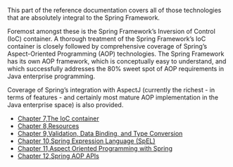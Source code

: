 This part of the reference documentation covers all of those technologies that are absolutely integral to the Spring Framework.

Foremost amongst these is the Spring Framework’s Inversion of Control \(IoC\) container. A thorough treatment of the Spring Framework’s IoC container is closely followed by comprehensive coverage of Spring’s Aspect-Oriented Programming \(AOP\) technologies. The Spring Framework has its own AOP framework, which is conceptually easy to understand, and which successfully addresses the 80% sweet spot of AOP requirements in Java enterprise programming.

Coverage of Spring’s integration with AspectJ \(currently the richest - in terms of features - and certainly most mature AOP implementation in the Java enterprise space\) is also provided.

* [Chapter 7,The IoC container](https://docs.spring.io/spring/docs/current/spring-framework-reference/htmlsingle/#beans)
* [Chapter 8,Resources](https://docs.spring.io/spring/docs/current/spring-framework-reference/htmlsingle/#resources)
* [Chapter 9,Validation, Data Binding, and Type Conversion](https://docs.spring.io/spring/docs/current/spring-framework-reference/htmlsingle/#validation)
* [Chapter 10,Spring Expression Language \(SpEL\)](https://docs.spring.io/spring/docs/current/spring-framework-reference/htmlsingle/#expressions)
* [Chapter 11,Aspect Oriented Programming with Spring](https://docs.spring.io/spring/docs/current/spring-framework-reference/htmlsingle/#aop)
* [Chapter 12,Spring AOP APIs](https://docs.spring.io/spring/docs/current/spring-framework-reference/htmlsingle/#aop-api)



